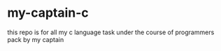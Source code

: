 # my-captain-c
this repo is for all my c language task 
under the course of programmers pack by my captain
